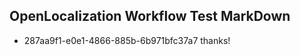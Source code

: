 ## OpenLocalization Workflow Test MarkDown
* 287aa9f1-e0e1-4866-885b-6b971bfc37a7 
thanks!<!--HONumber=Mar16_HO4-->
